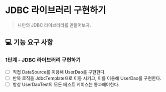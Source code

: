 # JDBC 라이브러리 구현하기

> 나만의 JDBC 라이브러리를 만들어보자.

## 💻 기능 요구 사항

### 1단계 - JDBC 라이브러리 구현하기

- [ ] 직접 DataSource를 이용해 UserDao를 구현한다.
- [ ] 반복 로직을 JdbcTemplate으로 이동 시키고, 이를 이용해 UserDao를 구현한다.
- [ ] 항상 UserDaoTest의 모든 테스트 케이스는 통과해야한다.
